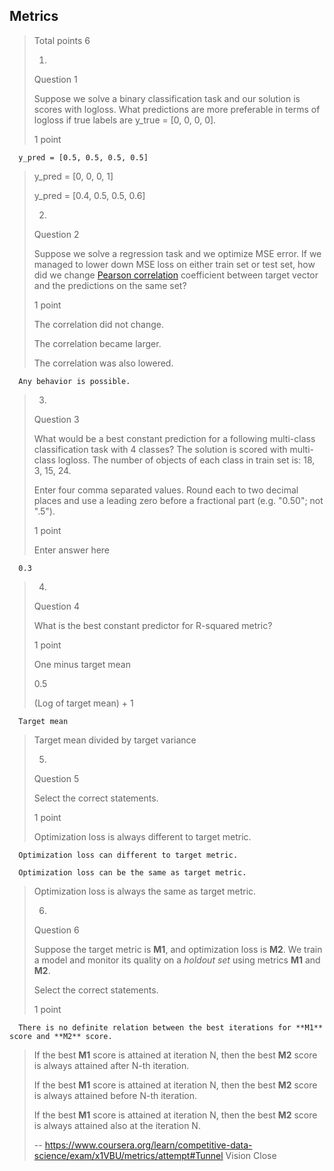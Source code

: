 ## Metrics
> 
> Total points 6
> 
> 1.
> 
> Question 1
> 
> Suppose we solve a binary classification task and our solution is scores with logloss. What predictions are more preferable in terms of logloss if true labels are y_true = [0, 0, 0, 0].
> 
> 1 point
> 

      y_pred = [0.5, 0.5, 0.5, 0.5] 
> 
>  y_pred = [0, 0, 0, 1] 
> 
>  y_pred = [0.4, 0.5, 0.5, 0.6] 
> 
> 2.
> 
> Question 2
> 
> Suppose we solve a regression task and we optimize MSE error. If we managed to lower down MSE loss on either train set or test set, how did we change [Pearson correlation](https://en.wikipedia.org/wiki/Pearson_correlation_coefficient) coefficient between target vector and the predictions on the same set?
> 
> 1 point
> 
>  The correlation did not change. 
> 
>  The correlation became larger. 
> 
>  The correlation was also lowered. 
> 

      Any behavior is possible. 
> 
> 3.
> 
> Question 3
> 
> What would be a best constant prediction for a following multi-class classification task with 4 classes? The solution is scored with multi-class logloss. The number of objects of each class in train set is: 18, 3, 15, 24\.
> 
> Enter four comma separated values. Round each to two decimal places and use a leading zero before a fractional part (e.g. "0.50"; not ".5").
> 
> 1 point
> 
> Enter answer here

      0.3
> 
> 4.
> 
> Question 4
> 
> What is the best constant predictor for R-squared metric?
> 
> 1 point
> 
>  One minus target mean 
> 
>  0.5 
> 
>  (Log of target mean) + 1 
> 

      Target mean 
> 
>  Target mean divided by target variance 
> 
> 5.
> 
> Question 5
> 
> Select the correct statements.
> 
> 1 point
> 
>  Optimization loss is always different to target metric. 
> 

      Optimization loss can different to target metric. 
> 

      Optimization loss can be the same as target metric. 
> 
>  Optimization loss is always the same as target metric. 
> 
> 6.
> 
> Question 6
> 
> Suppose the target metric is **M1**, and optimization loss is **M2**. We train a model and monitor its quality on a _holdout set_ using metrics **M1** and **M2**.
> 
> Select the correct statements.
> 
> 1 point
> 

      There is no definite relation between the best iterations for **M1** score and **M2** score. 
> 
>  If the best **M1** score is attained at iteration N, then the best **M2** score is always attained after N-th iteration. 
> 
>  If the best **M1** score is attained at iteration N, then the best **M2** score is always attained before N-th iteration. 
> 
>  If the best **M1** score is attained at iteration N, then the best **M2** score is always attained also at the iteration N.
>
> -- https://www.coursera.org/learn/competitive-data-science/exam/x1VBU/metrics/attempt#Tunnel Vision Close
